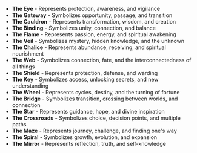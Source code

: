 * **The Eye** - Represents protection, awareness, and vigilance
* **The Gateway** - Symbolizes opportunity, passage, and transition
* **The Cauldron** - Represents transformation, wisdom, and creation
* **The Binding** - Symbolizes unity, connection, and balance
* **The Flame** - Represents passion, energy, and spiritual awakening
* **The Veil** - Symbolizes mystery, hidden knowledge, and the unknown
* **The Chalice** - Represents abundance, receiving, and spiritual nourishment
* **The Web** - Symbolizes connection, fate, and the interconnectedness of all things
* **The Shield** - Represents protection, defense, and warding
* **The Key** - Symbolizes access, unlocking secrets, and new understanding
* **The Wheel** - Represents cycles, destiny, and the turning of fortune
* **The Bridge** - Symbolizes transition, crossing between worlds, and connection
* **The Star** - Represents guidance, hope, and divine inspiration
* **The Crossroads** - Symbolizes choice, decision points, and multiple paths
* **The Maze** - Represents journey, challenge, and finding one's way
* **The Spiral** - Symbolizes growth, evolution, and expansion
* **The Mirror** - Represents reflection, truth, and self-knowledge